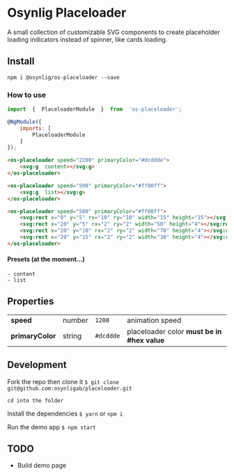 

# Osynlig Placeloader

A small collection of customizable SVG components to create placeholder loading indicators instead of spinner, like cards loading.

  
## Install
```
npm i @osynlig/os-placeloader --save
```
### How to use
```javascript
import  {  PlaceloaderModule  }  from  'os-placeloader';

@NgModule({
	imports: [
		PlaceloaderModule
	]
});

```
```html
<os-placeloader speed="2200" primaryColor="#dcddde">
	<svg:g  content></svg:g>
</os-placeloader>

<os-placeloader speed="500" primaryColor="#ff00ff">
	<svg:g  list></svg:g>
</os-placeloader>

<os-placeloader speed="500" primaryColor="#ff00ff">
	<svg:rect x="0" y="5" rx="10" ry="10" width="15" height="15"></svg:rect>
	<svg:rect x="20" y="5" rx="2" ry="2" width="50" height="4"></svg:rect>´
	<svg:rect x="20" y="10" rx="2" ry="2" width="70" height="4"></svg:rect>
	<svg:rect x="20" y="15" rx="2" ry="2" width="30" height="4"></svg:rect>
</os-placeloader>
```

#### Presets (at the moment...)
    - content
    - list  

## Properties

| | |  | |
|--|--|--|--|
| **speed** | number | `1200` | animation speed |
| **primaryColor** | string | `#dcddde` | placeloader color **must be in #hex value** |

## Development

Fork the repo then clone it
`$ git clone git@github.com:osynligab/placeloader.git`

`cd into the folder`

Install the dependencies
`$ yarn` or `npm i`

Run the demo app
`$ npm start`


## TODO
- Build demo page